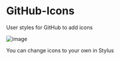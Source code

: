 # GitHub-Icons
User styles for GitHub to add icons

![image](https://user-images.githubusercontent.com/61782740/223455544-c8ddb8c5-e66b-4785-98ff-49056e6c3bc5.png)

You can change icons to your own in Stylus
